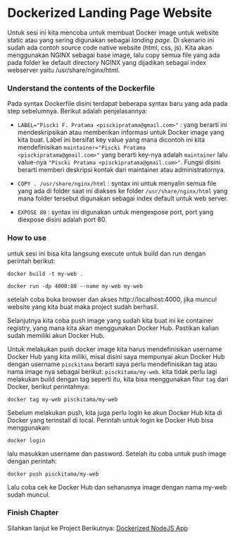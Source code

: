 # Dockerized Landing Page Website

Untuk sesi ini kita mencoba untuk membuat Docker image untuk website static atau yang sering digunakan sebagai _landing page_. Di skenario ini sudah ada contoh source code native website (html, css, js). Kita akan menggunakan NGINX sebagai base image, lalu copy semua file yang ada pada folder ke default directory NGINX yang dijadikan sebagai index webserver yaitu /usr/share/nginx/html.

### Understand the contents of the Dockerfile

Pada syntax Dockerfile disini terdapat beberapa syntax baru yang ada pada step sebelumnya. Berikut adalah penjelasannya:

- `LABEL="Piscki F. Pratama <pisckipratama@gmail.com>"` : yang berarti ini mendeskripsikan atau memberikan informasi untuk Docker image yang kita buat. Label ini bersifat key value yang mana dicontoh ini kita mendefinisikan `maintainer="Piscki Pratama <pisckipratama@gmail.com>"` yang berarti key-nya adalah `maintainer` lalu value-nya `"Piscki Pratama <pisckipratama@gmail.com>"`. Fungsi disini berarti memberi deskripsi kontak dari maintainer atau administratornya.

- `COPY . /usr/share/nginx/html` : syntax ini untuk menyalin semua file yang ada di folder saat ini diakses ke folder `/usr/share/nginx/html` yang mana folder tersebut digunakan sebagai index default untuk web server.

- `EXPOSE 80` : syntax ini digunakan untuk mengexpose port, port yang diexpose disini adalah port 80.

### How to use

untuk sesi ini bisa kita langsung execute untuk build dan run dengan perintah berikut:

```docker build -t my-web .```

```docker run -dp 4000:80 --name my-web my-web```

setelah coba buka browser dan akses http://localhost:4000, jika muncul website yang kita buat maka project sudah berhasil.

Selanjutnya kita coba push image yang sudah kita buat ini ke container registry, yang mana kita akan menggunakan Docker Hub. Pastikan kalian sudah memiliki akun Docker Hub.

Untuk melakukan push docker image kita harus mendefinisikan username Docker Hub yang kita miliki, misal disini saya mempunyai akun Docker Hub dengan username `pisckitama` berarti saya perlu mendefinisikan tag atau nama image nya sebagai berikut: `pisckitama/my-web`. kita tidak perlu lagi melakukan build dengan tag seperti itu, kita bisa menggunakan fitur `tag` dari Docker, berikut perintahnya:

```docker tag my-web pisckitama/my-web```

Sebelum melakukan push, kita juga perlu login ke akun Docker Hub kita di Docker yang terinstall di local. Perintah untuk login ke Docker Hub bisa menggunakan:

```docker login```

lalu masukkan username dan password. Setelah itu coba untuk push image dengan perintah: 

```docker push pisckitama/my-web```

Lalu coba cek ke Docker Hub dan seharusnya image dengan nama my-web sudah muncul.

### Finish Chapter

Silahkan lanjut ke Project Berikutnya: [Dockerized NodeJS App](https://github.com/pisckipratama/docker-notes/tree/main/2-dockerized-web-landingpage)